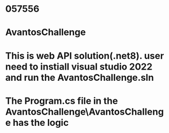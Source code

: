 # 057556
# AvantosChallenge
# This is web API solution(.net8). user need to instiall visual studio 2022 and run the AvantosChallenge.sln
# The Program.cs file in the AvantosChallenge\AvantosChallenge has the logic
